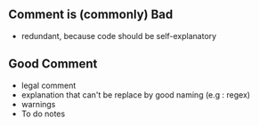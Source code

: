 ## Comment is (commonly) Bad

- redundant, because code should be self-explanatory

## Good Comment

- legal comment
- explanation that can't be replace by good naming (e.g : regex)
- warnings
- To do notes
